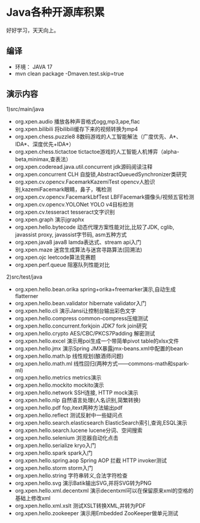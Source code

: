 # Java各种开源库积累
好好学习，天天向上。

## 编译
- 环境： JAVA 17
- mvn clean package -Dmaven.test.skip=true

## 演示内容

1)src/main/java

- org.xpen.audio 播放各种声音格式ogg,mp3,ape,flac
- org.xpen.bilibili 将bilibili缓存下来的视频转换为mp4
- org.xpen.chess.puzzle8 8数码游戏的人工智能解法（广度优先、A*、IDA*、深度优先+IDA*）
- org.xpen.chess.tictactoe tictactoe游戏的人工智能人机博弈（alpha-beta,minimax,查表法）
- org.xpen.coderead.java.util.concurrent jdk源码阅读注释
- org.xpen.concurrent CLH 自旋锁,AbstractQueuedSynchronizer类研究
- org.xpen.cv.opencv.FacemarkKazemiTest opencv人脸识别,kazemiFacemark眼睛，鼻子，嘴检测
- org.xpen.cv.opencv.FacemarkLbfTest LBFFacemark摄像头/视频五官检测
- org.xpen.cv.opencv.YOLONet YOLO v4目标检测
- org.xpen.cv.tesseract tesseract文字识别
- org.xpen.graph 演示jgraphx
- org.xpen.hello.bytecode 动态代理方案性能对比,比较了JDK, cglib, javassist proxy, javassist字节码, asm五种方式
- org.xpen.java8 java8 lamda表达式、stream api入门
- org.xpen.maze 迷宫生成算法与迷宫寻路算法(回溯法)
- org.xpen.ojc leetcode算法竞赛题
- org.xpen.perf.queue 阻塞队列性能对比

2)src/test/java

- org.xpen.hello.bean.orika spring+orika+freemarker演示,自动生成flatterner
- org.xpen.hello.bean.validator hibernate validator入门
- org.xpen.hello.cli 演示Jansi让控制台输出彩色文字
- org.xpen.hello.compress common-compress压缩测试
- org.xpen.hello.concurrent.forkjoin JDK7 fork join研究
- org.xpen.hello.crypto AES/CBC/PKCS7Padding 解密测试
- org.xpen.hello.excel 演示用poi生成一个带简单pivot table的xlsx文件
- org.xpen.hello.jmx 演示Spring JMX暴露jmx-beans.xml中配置的bean
- org.xpen.hello.math.lp 线性规划(酿酒师问题)
- org.xpen.hello.math.ml 线性回归(两种方式——commons-math和spark-ml)
- org.xpen.hello.metrics metrics演示
- org.xpen.hello.mockito mockito演示
- org.xpen.hello.network SSH连接, HTTP mock演示
- org.xpen.hello.nlp 自然语言处理(人名识别,简繁转换)
- org.xpen.hello.pdf fop,itext两种方法输出pdf
- org.xpen.hello.reflect 测试反射中一些疑问点
- org.xpen.hello.search.elasticsearch ElasticSearch索引,查询,ESQL演示
- org.xpen.hello.search.lucene lucene分词、空间搜索
- org.xpen.hello.selenium 浏览器自动化点击
- org.xpen.hello.serialize kryo入门
- org.xpen.hello.spark spark入门
- org.xpen.hello.spring.aop Spring AOP 拦截 HTTP invoker测试
- org.xpen.hello.storm storm入门
- org.xpen.hello.string 字符串转义,合法字符检查
- org.xpen.hello.svg 演示Batik输出SVG,并将SVG转为PNG
- org.xpen.hello.xml.decentxml 演示decentxml可以在保留原来xml的空格的基础上修改xml
- org.xpen.hello.xml.xslt 测试XSLT转换XML,并转为PDF
- org.xpen.hello.zookeeper 演示用Embedded ZooKeeper做单元测试

